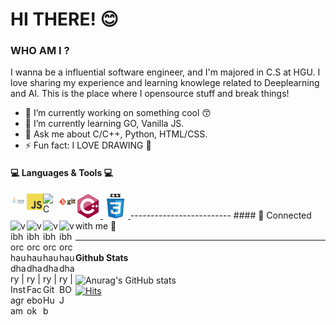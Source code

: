<!--
**siwanyyang/siwanyyang** is a ✨ _special_ ✨ repository because its `README.md` (this file) appears on your GitHub profile.

Here are some ideas to get you started:

- 🔭 I’m currently working on ...
- 🌱 I’m currently learning ...
- 👯 I’m looking to collaborate on ...
- 🤔 I’m looking for help with ...
- 💬 Ask me about ...
- 📫 How to reach me: ...
- 😄 Pronouns: ...
-->
HI THERE! 😊
===========
### WHO AM I ?
I wanna be a influential software engineer, and I'm majored in C.S at HGU. I love sharing my experience and learning knowlege related to Deeplearning and AI.
This is the place where I opensource stuff and break things!
- 🔭 I’m currently working on something cool 😙
- 🌱 I’m currently learning GO, Vanilla JS.
- 💬 Ask me about C/C++, Python, HTML/CSS.
- ⚡ Fun fact: I LOVE DRAWING 🎨

#### 💻 Languages & Tools 💻 
<img align="left" alt="Java" width="26px" src="https://raw.githubusercontent.com/github/explore/80688e429a7d4ef2fca1e82350fe8e3517d3494d/topics/java/java.png" />
<img align="left" alt="JavaScript" width="26px" src="https://raw.githubusercontent.com/github/explore/80688e429a7d4ef2fca1e82350fe8e3517d3494d/topics/javascript/javascript.png" />
<img align="left" alt="C" width="26px" src="https://i1.daumcdn.net/thumb/C230x300/?fname=https://blog.kakaocdn.net/dn/n6ZOY/btraCjV4A90/ltnLJ3HpgRR4bjGDJQ9BRK/img.png" />
 <a href="https://www.w3schools.com/cpp/" target="_blank"> <img src="https://raw.githubusercontent.com/devicons/devicon/master/icons/cplusplus/cplusplus-original.svg" alt="cplusplus" width="40" height="40"/> </a> 
 <a href="https://www.w3schools.com/css/" target="_blank"> <img src="https://raw.githubusercontent.com/devicons/devicon/master/icons/css3/css3-original-wordmark.svg" alt="css3" width="40" height="40"/> </a> 
<img align="left" alt="Git" width="26px" src="https://raw.githubusercontent.com/github/explore/80688e429a7d4ef2fca1e82350fe8e3517d3494d/topics/git/git.png" />
-------------------------
#### 📲 Connected with me 📲
<a href="https://instagram.com/s_wanbly"><img align="left" alt="vibhorchaudhary | Instagram" width="26px" src="https://cdn.jsdelivr.net/npm/simple-icons@v3/icons/instagram.svg" /></a>
<a href="https://www.facebook.com/profile.php?id=100025947200062"><img align="left" alt="vibhorchaudhary | Facebook" width="26px" src="https://cdn.jsdelivr.net/npm/simple-icons@v3/icons/facebook.svg" /></a>
<a href="https://github.com/siwanyyang"><img align="left" alt="vibhorchaudhary | GitHub" width="26px" src="https://cdn.jsdelivr.net/npm/simple-icons@v3/icons/github.svg" /></a>
<a href="https://jesus-never-fail.tistory.com/"><img align="left" alt="vibhorchaudhary | BOJ" width="26px" src="https://t1.daumcdn.net/cfile/tistory/99A631395C3448420F" /></a>

---------
#### Github Stats
![Anurag's GitHub stats](https://github-readme-stats.vercel.app/api?username=siwanyyang&show_icons=true&theme=buefy)<br>
[![Hits](https://hits.seeyoufarm.com/api/count/incr/badge.svg?url=https%3A%2F%2Fgithub.com%2Fsiwanyyang&count_bg=%23C68AE1&title_bg=%23555555&icon=&icon_color=%23949494&title=hits&edge_flat=false)](https://hits.seeyoufarm.com)



